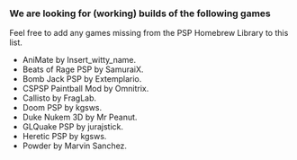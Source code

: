 ### We are looking for (working) builds of the following games

Feel free to add any games missing from the PSP Homebrew Library to this list.

- AniMate by Insert_witty_name.
- Beats of Rage PSP by SamuraiX.
- Bomb Jack PSP by Extemplario.
- CSPSP Paintball Mod by Omnitrix.
- Callisto by FragLab.
- Doom PSP by kgsws.
- Duke Nukem 3D by Mr Peanut.
- GLQuake PSP by jurajstick.
- Heretic PSP by kgsws.
- Powder by Marvin Sanchez.
